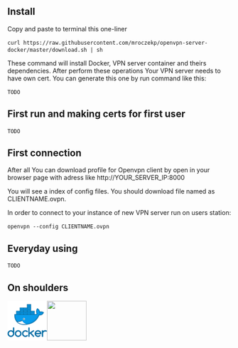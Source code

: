 ## Install

Copy and paste to terminal this one-liner 

```
curl https://raw.githubusercontent.com/mroczekp/openvpn-server-docker/master/download.sh | sh 
```

These command will install Docker, VPN server container and theirs dependencies.
After perform these operations Your VPN server needs to have own cert. 
You can generate this one by run command like this:

```
TODO
``` 




## First run and making certs for first user

```
TODO
```


## First connection


After all You can download profile for Openvpn client by open in your browser page with adress like http://YOUR_SERVER_IP:8000

You will see a index of config files. You should download file named as CLIENTNAME.ovpn.

In order to connect to your instance of new VPN server run on users station: 

```
openvpn --config CLIENTNAME.ovpn
```


## Everyday using

```
TODO
```

## On shoulders 


<img src="https://raw.githubusercontent.com/github/explore/6c6508f34230f0ac0d49e847a326429eefbfc030/topics/docker/docker.png" height="89" style="float:left">
<img src="https://docs.openvpn.net/wp-content/uploads/OpenVPN-Inc.-Logo.png" height="89" width="89" style="float:left">











